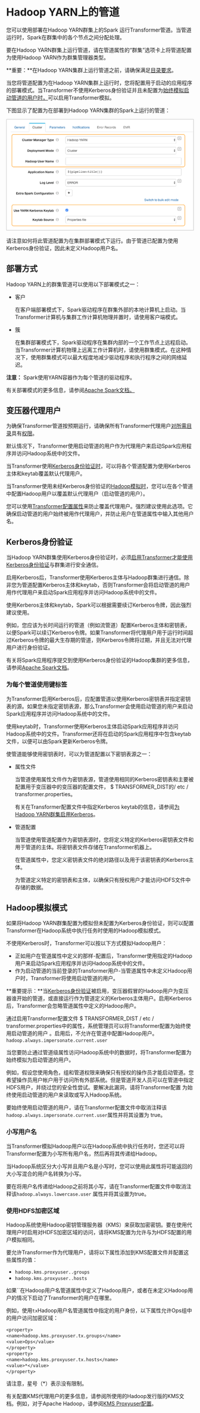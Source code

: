 # Hadoop YARN上的管道

您可以使用部署在Hadoop YARN群集上的Spark 运行Transformer管道。当管道运行时，Spark在群集中的各个节点之间分配处理。

要在Hadoop YARN群集上运行管道，请在管道属性的“群集”选项卡上将管道配置为使用Hadoop YARN作为群集管理器类型。

**重要：**在Hadoop YARN集群上运行管道之前，请确保满足[目录要求](https://streamsets.com/documentation/controlhub/latest/help/transformer/Installation/Install-Reqs.html#concept_aky_n3j_l3b)。

当您将管道配置为在Hadoop YARN集群上运行时，您将配置用于启动的应用程序的部署模式。当Transformer不使用Kerberos身份验证并且未配置为[始终模拟启动管道的用户时，](https://streamsets.com/documentation/controlhub/latest/help/transformer/Pipelines/Cluster-Hadoop.html#concept_pqd_3dx_qhb)可以启用Transformer模拟。

下图显示了配置为在部署到Hadoop YARN集群的Spark上运行的管道：

![img](imgs/ClusterPipelineHadoop.png)

请注意如何将此管道配置为在集群部署模式下运行。由于管道已配置为使用Kerberos身份验证，因此未定义Hadoop用户名。

## 部署方式

Hadoop YARN上的群集管道可以使用以下部署模式之一：

- 客户

  在客户端部署模式下，Spark驱动程序在群集外部的本地计算机上启动。当Transformer计算机与集群工作计算机物理并置时，请使用客户端模式。

- 簇

  在集群部署模式下，Spark驱动程序在集群内部的一个工作节点上远程启动。当Transformer计算机物理上远离工作计算机时，请使用群集模式。在这种情况下，使用群集模式可以最大程度地减少驱动程序和执行程序之间的网络延迟。

**注意：** Spark使用YARN容器作为每个管道的驱动程序。

有关部署模式的更多信息，请参阅[Apache Spark文档。](https://spark.apache.org/docs/latest/submitting-applications.html#launching-applications-with-spark-submit)

## 变压器代理用户

为确保Transformer管道按预期运行，请确保所有Transformer代理用户[对所需目录](https://streamsets.com/documentation/controlhub/latest/help/transformer/Installation/Install-Reqs.html#concept_aky_n3j_l3b)具有[权限](https://streamsets.com/documentation/controlhub/latest/help/transformer/Installation/Install-Reqs.html#concept_aky_n3j_l3b)。

默认情况下，Transformer使用启动管道的用户作为代理用户来启动Spark应用程序并访问Hadoop系统中的文件。

当Transformer使用[Kerberos身份验证时](https://streamsets.com/documentation/controlhub/latest/help/transformer/Pipelines/Cluster-Hadoop.html#concept_uct_3mc_qhb)，可以将各个管道配置为使用Kerberos主体和keytab覆盖默认代理用户。

当Transformer使用未经Kerberos身份验证的[Hadoop模拟时](https://streamsets.com/documentation/controlhub/latest/help/transformer/Pipelines/Cluster-Hadoop.html#concept_pqd_3dx_qhb)，您可以在各个管道中配置Hadoop用户以覆盖默认代理用户（启动管道的用户）。

您可以使用[Transformer配置属性](https://streamsets.com/documentation/controlhub/latest/help/transformer/Pipelines/Cluster-Hadoop.html#concept_pqd_3dx_qhb__property)来防止覆盖代理用户。强烈建议使用此选项。它确保启动管道的用户始终被用作代理用户，并防止用户在管道属性中输入其他用户名。

## Kerberos身份验证

当Hadoop YARN群集使用Kerberos身份验证时，必须[启用Transformer才能使用Kerberos身份验证](https://streamsets.com/documentation/controlhub/latest/help/transformer/Installation/Installing.html#task_qml_wyc_qhb)与群集进行安全通信。

启用Kerberos后，Transformer使用Kerberos主体与Hadoop群集进行通信。除非您为管道配置Kerberos主体和keytab，否则Transformer会将启动管道的用户用作代理用户来启动Spark应用程序并访问Hadoop系统中的文件。

使用Kerberos主体和keytab，Spark可以根据需要续订Kerberos令牌，因此强烈建议使用。

例如，您应该为长时间运行的管道（例如流管道）配置Kerberos主体和密钥表，以便Spark可以续订Kerberos令牌。如果Transformer将代理用户用于运行时间超过Kerberos令牌的最大生存期的管道，则Kerberos令牌将过期，并且无法对代理用户进行身份验证。

有关将Spark应用程序提交到使用Kerberos身份验证的Hadoop集群的更多信息，请参阅[Apache Spark文档](https://spark.apache.org/docs/latest/security.html#kerberos)。

### 为每个管道使用键标签

为Transformer启用Kerberos后，应配置管道以使用Kerberos密钥表并指定密钥表的源。如果您未指定密钥表源，那么Transformer会使用启动管道的用户来启动Spark应用程序并访问Hadoop系统中的文件。

使用keytab时，Transformer使用Kerberos主体启动Spark应用程序并访问Hadoop系统中的文件。Transformer还将在启动的Spark应用程序中包含keytab文件，以便可以由Spark更新Kerberos令牌。

使管道能够使用密钥表时，可以为管道配置以下密钥表源之一：

- 属性文件

  当管道使用属性文件作为密钥表源，管道使用相同的Kerberos密钥表和主要被配置用于变压器中的变压器的配置文件， $ TRANSFORMER_DIST的/ etc / transformer.properties。

  有关在Transformer配置文件中指定Kerberos keytab的信息，请参阅[为Hadoop YARN群集启用Kerberos](https://streamsets.com/documentation/controlhub/latest/help/transformer/Installation/Installing.html#task_qml_wyc_qhb__configFile)。

- 管道配置

  当管道使用管道配置作为密钥表源时，您将定义特定的Kerberos密钥表文件和用于管道的主体。将密钥表文件存储在Transformer机器上。

  在管道属性中，您定义密钥表文件的绝对路径以及用于该密钥表的Kerberos主体。

  为管道定义特定的密钥表和主体，以确保只有授权用户才能访问HDFS文件中存储的数据。

## Hadoop模拟模式

如果将Hadoop YARN群集配置为模拟但未配置为Kerberos身份验证，则可以配置Transformer在Hadoop系统中执行任务时使用的Hadoop模拟模式。  

不使用Kerberos时，Transformer可以按以下方式模拟Hadoop用户：

- 正如用户在管道属性中定义的那样-配置后，Transformer使用指定的Hadoop用户来启动Spark应用程序并访问Hadoop系统中的文件。
- 作为启动管道的当前登录的Transformer用户-当管道属性中未定义Hadoop用户时，Transformer将使用启动管道的用户。

**重要提示：**当[Kerberos身份验证](https://streamsets.com/documentation/controlhub/latest/help/transformer/Pipelines/Cluster-Hadoop.html#concept_uct_3mc_qhb)被启用，变压器假冒的Hadoop用户为变压器谁开始的管道，或直接运行作为管道定义的Kerberos主体用户。启用Kerberos后，Transformer会忽略管道属性中定义的Hadoop用户。

通过启用Transformer配置文件 $ TRANSFORMER_DIST / etc / transformer.properties中的属性，系统管理员可以将Transformer配置为始终使用启动管道的用户 。启用后，不允许在管道中配置Hadoop用户。`hadoop.always.impersonate.current.user`

当您要防止通过管道级属性访问Hadoop系统中的数据时，将Transformer配置为始终模拟为启动管道的用户。

例如，假设您使用角色，组和管道权限来确保只有授权的操作员才能启动管道。您希望操作员用户帐户用于访问所有外部系统。但是管道开发人员可以在管道中指定HDFS用户，并绕过您的安全性尝试。要解决此漏洞，请将Transformer配置 为始终使用启动管道的用户来读取或写入Hadoop系统。

要始终使用启动管道的用户，请在Transformer配置文件中取消注释该 `hadoop.always.impersonate.current.user`属性并将其设置为 true。

### 小写用户名

当Transformer模拟Hadoop用户以在Hadoop系统中执行任务时，您还可以将Transformer配置为小写所有用户名，然后再将其传递给Hadoop。

当Hadoop系统区分大小写并且用户名是小写时，您可以使用此属性将可能返回的大小写混合的用户名转换为小写。

要在将用户名传递给Hadoop之前将其小写，请在Transformer配置文件中取消注释该`hadoop.always.lowercase.user` 属性并将其设置为true。

### 使用HDFS加密区域

Hadoop系统使用Hadoop密钥管理服务器（KMS）来获取加密密钥。要在使用代理用户时启用对HDFS加密区域的访问，请将KMS配置为允许与为HDFS配置的用户模拟相同。

要允许Transformer作为代理用户，请将以下属性添加到KMS配置文件并配置这些属性的值：

- `hadoop.kms.proxyuser..groups`
- `hadoop.kms.proxyuser..hosts`

如果``在Hadoop用户名管道属性中定义了Hadoop用户，或者在未定义Hadoop用户的情况下启动了Transformer的用户在哪里。

例如，使用`tx`Hadoop用户名管道属性中指定的用户身份，以下属性允许Ops组中的用户访问加密区域：

```
<property>
<name>hadoop.kms.proxyuser.tx.groups</name>
<value>Ops</value>
</property>
<property>
<name>hadoop.kms.proxyuser.tx.hosts</name>
<value>*</value>
</property>
```

请注意，星号（*）表示没有限制。

有关配置KMS代理用户的更多信息，请参阅所使用的Hadoop发行版的KMS文档。例如，对于Apache Hadoop，请参阅[KMS Proxyuser配置](https://hadoop.apache.org/docs/current/hadoop-kms/index.html#KMS_Proxyuser_Configuration)。